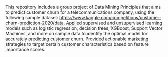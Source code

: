 This repository includes a group project of Data Mining Principles that aims to predict customer churn for a telecommunications company, using the following sample dataset: https://www.kaggle.com/competitions/customer-churn-prediction-2020/data.
Applied supervised and unsupervised learning models such as logistic regression, decision trees, XGBoost, Support Vector Machines, and more on sample data to identify the optimal model for accurately predicting customer churn.
Provided actionable marketing strategies to target certain customer characteristics based on feature importance scores.
